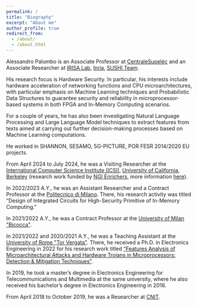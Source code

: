 ```yaml
---
permalink: /
title: "Biography"
excerpt: "About me"
author_profile: true
redirect_from: 
  - /about/
  - /about.html
---
```


Alessandro Palumbo is an Associate Professor at [CentraleSupeléc](https://www.centralesupelec.fr/) and an Associate Researcher at [IRISA Lab](https://www.irisa.fr/en), [Inria](https://www.inria.fr/en/inria-centre-rennes-university), [SUSHI Team](https://team.inria.fr/sushi/).

His research focus is Hardware Security. In particular, his interests include hardware acceleration of networking functions and CPU microarchitectures, with particular emphasis on Machine Learning techniques and Probabilistic Data Structures to guarantee security and reliability in microprocessor-based systems in both FPGA and In-Memory Computing scenarios.

For a couple of years, he has also been investigating Natural Language Processing and Large Language Model techniques to extract features from texts aimed at carrying out further decision-making processes based on Machine Learning computations.

He worked in SHANNON, SESAMO, 5G-PICTURE, POR FESR 2014/2020 EU projects.

From April 2024 to July 2024, he was a Visiting Researcher at the [International Computer Science Institute (ICSI)](https://www.icsi.berkeley.edu/icsi/), [University of California, Berkeley](https://www.berkeley.edu/) (research work funded by [NGI Enrichers](https://enrichers.ngi.eu/), more information [here](https://enrichers.ngi.eu/fellow/alessandro-palumbo/)).

In 2022/2023 A.Y., he was an Assistant Researcher and a Contract Professor at the [Politecnico di Milano](https://www.polimi.it/en). There, his research activity was titled “Design of Integrated Circuits for High-Security Primitive of In-Memory Computing.”

In 2021/2022 A.Y., he was a Contract Professor at the [University of Milan "Bicocca"](https://en.unimib.it/).

In 2021/2022 and 2020/2021 A.Y., he was a Teaching Assistant at the [University of Rome "Tor Vergata"](https://web.uniroma2.it/en).
There, he received a Ph.D. in Electronics Engineering in 2022 for his research work titled [“Features Analysis of Microarchitectural Attacks and Hardware Trojans in Microprocessors: Detection & Mitigation Techniques”](https://centralesupelec-my.sharepoint.com/:b:/g/personal/alessandro_palumbo_centralesupelec_fr/EUBJZAidHXZFuDHxFtq1yngBKyGQWPrEjapn2FLPVRbJxQ?e=9LeEQm).

In 2019, he took a master’s degree in Electronics Engineering for Telecommunications and Multimedia at the same university, where he also received his bachelor’s degree in Electronics Engineering in 2016.

From April 2018 to October 2019, he was a Researcher at [CNIT](https://www.cnit.it/en/).
